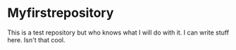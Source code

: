 # Myfirstrepository
This is a test repository but who knows what I will do with it. 
I can write stuff here. Isn't that cool. 
